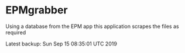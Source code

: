 # EPMgrabber
Using a database from the EPM app this application scrapes the files as required


Latest backup: Sun Sep 15 08:35:01 UTC 2019
